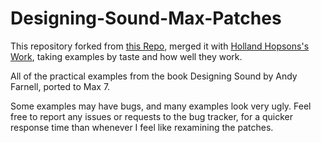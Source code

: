 # Designing-Sound-Max-Patches

This repository forked from [this Repo](https://github.com/unriginal/Designing-Sound-Max-Patches), merged it with [Holland Hopsons's Work](http://fieldguide.hollandhopson.com/tag/andy-farnell/), taking examples by taste and how well they work.

All of the practical examples from the book Designing Sound by Andy Farnell, ported to Max 7.

Some examples may have bugs, and many examples look very ugly. Feel free to report any issues or requests to the bug tracker, for a quicker response 
time than whenever I feel like rexamining the patches.
